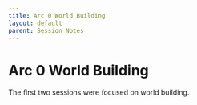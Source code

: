 ```yaml
---
title: Arc 0 World Building
layout: default
parent: Session Notes
---
```


# Arc 0 World Building
The first two sessions were focused on world building.